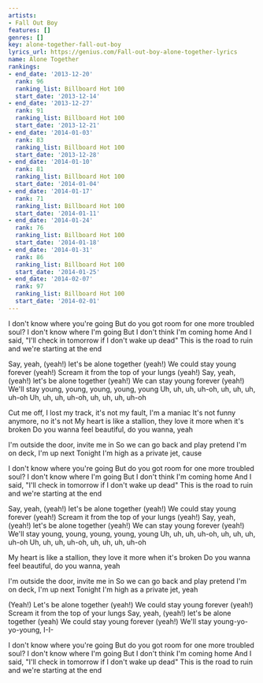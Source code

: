 ```yaml
---
artists:
- Fall Out Boy
features: []
genres: []
key: alone-together-fall-out-boy
lyrics_url: https://genius.com/Fall-out-boy-alone-together-lyrics
name: Alone Together
rankings:
- end_date: '2013-12-20'
  rank: 96
  ranking_list: Billboard Hot 100
  start_date: '2013-12-14'
- end_date: '2013-12-27'
  rank: 91
  ranking_list: Billboard Hot 100
  start_date: '2013-12-21'
- end_date: '2014-01-03'
  rank: 83
  ranking_list: Billboard Hot 100
  start_date: '2013-12-28'
- end_date: '2014-01-10'
  rank: 81
  ranking_list: Billboard Hot 100
  start_date: '2014-01-04'
- end_date: '2014-01-17'
  rank: 71
  ranking_list: Billboard Hot 100
  start_date: '2014-01-11'
- end_date: '2014-01-24'
  rank: 76
  ranking_list: Billboard Hot 100
  start_date: '2014-01-18'
- end_date: '2014-01-31'
  rank: 86
  ranking_list: Billboard Hot 100
  start_date: '2014-01-25'
- end_date: '2014-02-07'
  rank: 97
  ranking_list: Billboard Hot 100
  start_date: '2014-02-01'
---
```

I don't know where you're going
But do you got room for one more troubled soul?
I don't know where I'm going
But I don't think I'm coming home
And I said, "I'll check in tomorrow if I don't wake up dead"
This is the road to ruin and we're starting at the end


Say, yeah, (yeah!) let's be alone together (yeah!)
We could stay young forever (yeah!)
Scream it from the top of your lungs (yeah!)
Say, yeah, (yeah!) let's be alone together (yeah!)
We can stay young forever (yeah!)
We'll stay young, young, young, young, young
Uh, uh, uh, uh-oh, uh, uh, uh, uh-oh
Uh, uh, uh, uh-oh, uh, uh, uh, uh-oh


Cut me off, I lost my track, it's not my fault, I'm a maniac
It's not funny anymore, no it's not
My heart is like a stallion, they love it more when it's broken
Do you wanna feel beautiful, do you wanna, yeah


I'm outside the door, invite me in
So we can go back and play pretend
I'm on deck, I'm up next
Tonight I'm high as a private jet, cause


I don't know where you're going
But do you got room for one more troubled soul?
I don't know where I'm going
But I don't think I'm coming home
And I said, "I'll check in tomorrow if I don't wake up dead"
This is the road to ruin and we're starting at the end


Say, yeah, (yeah!) let's be alone together (yeah!)
We could stay young forever (yeah!)
Scream it from the top of your lungs (yeah!)
Say, yeah, (yeah!) let's be alone together (yeah!)
We can stay young forever (yeah!)
We'll stay young, young, young, young, young
Uh, uh, uh, uh-oh, uh, uh, uh, uh-oh
Uh, uh, uh, uh-oh, uh, uh, uh, uh-oh


My heart is like a stallion, they love it more when it's broken
Do you wanna feel beautiful, do you wanna, yeah


I'm outside the door, invite me in
So we can go back and play pretend
I'm on deck, I'm up next
Tonight I'm high as a private jet, yeah


(Yeah!) Let's be alone together (yeah!)
We could stay young forever (yeah!)
Scream it from the top of your lungs
Say, yeah, (yeah!) let's be alone together (yeah)
We could stay young forever (yeah!)
We'll stay young-yo-yo-young, I-I-


I don't know where you're going
But do you got room for one more troubled soul?
I don't know where I'm going
But I don't think I'm coming home
And I said, "I'll check in tomorrow if I don't wake up dead"
This is the road to ruin and we're starting at the end
